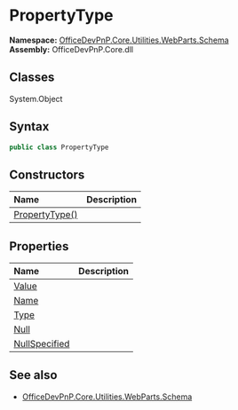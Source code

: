 # PropertyType

**Namespace:** [OfficeDevPnP.Core.Utilities.WebParts.Schema](OfficeDevPnP.Core.Utilities.WebParts.Schema.md)  
**Assembly:** OfficeDevPnP.Core.dll  
## Classes
System.Object  
## Syntax
```C#
public class PropertyType
```
## Constructors
|**Name**|**Description**|
|:-----|:-----|
| [PropertyType()](PropertyTypeconstructor1details.md) | 
## Properties
|**Name**|**Description**|
|:-----|:-----|
| [Value](PropertyType.Value.md) | 
| [Name](PropertyType.Name.md) | 
| [Type](PropertyType.Type.md) | 
| [Null](PropertyType.Null.md) | 
| [NullSpecified](PropertyType.NullSpecified.md) | 
## See also
- [OfficeDevPnP.Core.Utilities.WebParts.Schema](OfficeDevPnP.Core.Utilities.WebParts.Schema.md)
